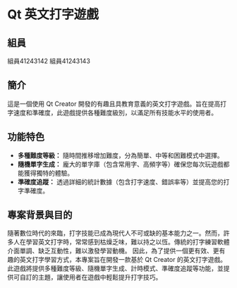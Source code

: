 # Qt 英文打字遊戲
## 組員
組員41243142
組員41243143
## 簡介
這是一個使用 Qt Creator 開發的有趣且具教育意義的英文打字遊戲。旨在提高打字速度和準確度，此遊戲提供各種難度級別，以滿足所有技能水平的使用者。

## 功能特色

*   **多種難度等級：** 隨時間推移增加難度，分為簡單、中等和困難模式中選擇。
*   **隨機單字生成：** 龐大的單字庫（包含常用字、高頻字等）確保您每次玩遊戲都能獲得獨特的體驗。
*   **準確度追蹤：** 透過詳細的統計數據（包含打字速度、錯誤率等）並提高您的打字準確度。

## 專案背景與目的
隨著數位時代的來臨，打字技能已成為現代人不可或缺的基本能力之一。然而，許多人在學習英文打字時，常常感到枯燥乏味，難以持之以恆。傳統的打字練習軟體介面單調、缺乏互動性，難以激發學習動機。
因此，為了提供一個更有效、更有趣的英文打字學習方式，本專案旨在開發一款基於 Qt Creator 的英文打字遊戲。 此遊戲將提供多種難度等級、隨機單字生成、計時模式、準確度追蹤等功能，並提供可自訂的主題，讓使用者在遊戲中輕鬆提升打字技巧。

